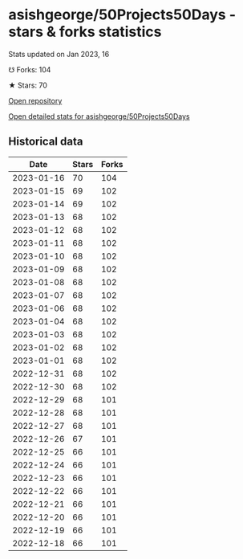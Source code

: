 # asishgeorge/50Projects50Days - stars & forks statistics

Stats updated on Jan 2023, 16

☋ Forks: 104

★ Stars: 70

[Open repository](https://github.com/asishgeorge/50Projects50Days)

[Open detailed stats for asishgeorge/50Projects50Days](https://reviewgithub.com/rep/asishgeorge/50Projects50Days)

## Historical data
| Date | Stars | Forks |
|------|-------|-------|
| 2023-01-16 | 70 | 104 | 
| 2023-01-15 | 69 | 102 | 
| 2023-01-14 | 69 | 102 | 
| 2023-01-13 | 68 | 102 | 
| 2023-01-12 | 68 | 102 | 
| 2023-01-11 | 68 | 102 | 
| 2023-01-10 | 68 | 102 | 
| 2023-01-09 | 68 | 102 | 
| 2023-01-08 | 68 | 102 | 
| 2023-01-07 | 68 | 102 | 
| 2023-01-06 | 68 | 102 | 
| 2023-01-04 | 68 | 102 | 
| 2023-01-03 | 68 | 102 | 
| 2023-01-02 | 68 | 102 | 
| 2023-01-01 | 68 | 102 | 
| 2022-12-31 | 68 | 102 | 
| 2022-12-30 | 68 | 102 | 
| 2022-12-29 | 68 | 101 | 
| 2022-12-28 | 68 | 101 | 
| 2022-12-27 | 68 | 101 | 
| 2022-12-26 | 67 | 101 | 
| 2022-12-25 | 66 | 101 | 
| 2022-12-24 | 66 | 101 | 
| 2022-12-23 | 66 | 101 | 
| 2022-12-22 | 66 | 101 | 
| 2022-12-21 | 66 | 101 | 
| 2022-12-20 | 66 | 101 | 
| 2022-12-19 | 66 | 101 | 
| 2022-12-18 | 66 | 101 | 

